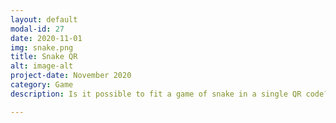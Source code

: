 ```yaml
---
layout: default
modal-id: 27
date: 2020-11-01
img: snake.png
title: Snake QR
alt: image-alt
project-date: November 2020
category: Game
description: Is it possible to fit a game of snake in a single QR code? Well the answer is kind of. <br> Check it out on GitHub <a href="https://github.com/Aveek-Saha/snek-qr">Snake QR</a> <br><div>Icons made by <a href="https://www.flaticon.com/authors/those-icons" title="Those Icons">Those Icons</a> from <a href="https://www.flaticon.com/" title="Flaticon">www.flaticon.com</a></div>

---
```

